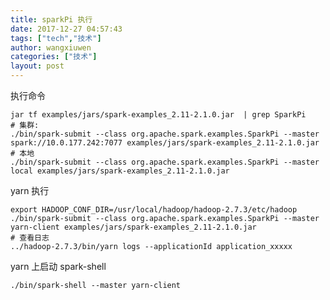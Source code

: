 ```yaml
---
title: sparkPi 执行
date: 2017-12-27 04:57:43
tags: ["tech","技术"]
author: wangxiuwen
categories: ["技术"]
layout: post
---
```


执行命令	
	
	jar tf examples/jars/spark-examples_2.11-2.1.0.jar  | grep SparkPi
	# 集群:
	./bin/spark-submit --class org.apache.spark.examples.SparkPi --master spark://10.0.177.242:7077 examples/jars/spark-examples_2.11-2.1.0.jar
	# 本地
	./bin/spark-submit --class org.apache.spark.examples.SparkPi --master local examples/jars/spark-examples_2.11-2.1.0.jar
	
yarn 执行

	export HADOOP_CONF_DIR=/usr/local/hadoop/hadoop-2.7.3/etc/hadoop
	./bin/spark-submit --class org.apache.spark.examples.SparkPi --master yarn-client examples/jars/spark-examples_2.11-2.1.0.jar
	# 查看日志
	../hadoop-2.7.3/bin/yarn logs --applicationId application_xxxxx
	
yarn 上启动 spark-shell

	./bin/spark-shell --master yarn-client